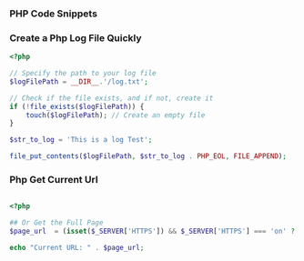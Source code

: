 ### PHP Code Snippets

### Create a Php Log File Quickly

```php
<?php

// Specify the path to your log file
$logFilePath = __DIR__.'/log.txt';

// Check if the file exists, and if not, create it
if (!file_exists($logFilePath)) {
    touch($logFilePath); // Create an empty file
}

$str_to_log = 'This is a log Test';

file_put_contents($logFilePath, $str_to_log . PHP_EOL, FILE_APPEND);


```

### Php Get Current Url

```php

<?php

## Or Get the Full Page
$page_url  = (isset($_SERVER['HTTPS']) && $_SERVER['HTTPS'] === 'on' ? "https" : "http") . "://$_SERVER[HTTP_HOST]$_SERVER[REQUEST_URI]";

echo "Current URL: " . $page_url;

```


